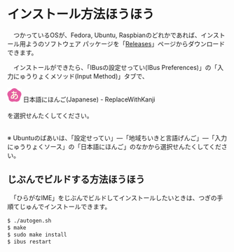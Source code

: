 # インストール￹方法￺ほうほう￻

　つかっているOSが、Fedora, Ubuntu, Raspbianのどれかであれば、インストール￹用￺よう￻のソフトウェア パッケージを「[Releases](https://github.com/esrille/ibus-replace-with-kanji/releases)」ページからダウンロードできます。

　インストールができたら、「IBusの￹設定￺せってい￻(IBus Preferences)」の「￹入力￺にゅうりょく￻メソッド(Input Method)」タブで、
<br><br>
![アイコン](icon.png) ￹日本語￺にほんご￻(Japanese) - ReplaceWithKanji
<br><br>
を￹選択￺せんたく￻してください。

<br>※ Ubuntuのばあいは、「￹設定￺せってい￻」―「￹地域￺ちいき￻と￹言語￺げんご￻」―「￹入力￺にゅうりょく￻ソース」の「￹日本語￺にほんご￻」のなかから￹選択￺せんたく￻してください。

## じぶんでビルドする￹方法￺ほうほう￻

　「ひらがなIME」をじぶんでビルドしてインストールしたいときは、つぎの￹手順￺てじゅん￻でインストールできます。

```
$ ./autogen.sh
$ make
$ sudo make install
$ ibus restart
```
